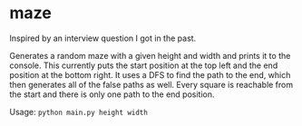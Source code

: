 # maze
Inspired by an interview question I got in the past.

Generates a random maze with a given height and width and prints it to the console. This currently puts the start position at the top left and the end position at the bottom right. It uses a DFS to find the path to the end, which then generates all of the false paths as well. Every square is reachable from the start and there is only one path to the end position.

Usage: 
`python main.py height width`
